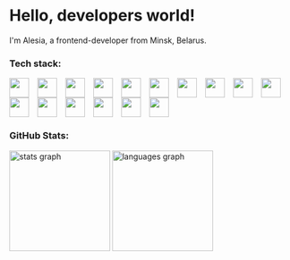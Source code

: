 # Hello, developers world!

I'm Alesia, a frontend-developer from Minsk, Belarus. 

### Tech stack:

<div style="display: flex; flex-wrap: wrap;">
  <img src="https://cdn.jsdelivr.net/gh/devicons/devicon@latest/icons/html5/html5-original.svg" style="height: 35px; margin-right: 15px"/> 
  <img src="https://cdn.jsdelivr.net/gh/devicons/devicon@latest/icons/css3/css3-original.svg" style="height: 35px; margin-right: 15px"/> 
  <img src="https://cdn.jsdelivr.net/gh/devicons/devicon@latest/icons/javascript/javascript-original.svg" style="height: 35px; margin-right: 15px"/> 
  <img src="https://cdn.jsdelivr.net/gh/devicons/devicon@latest/icons/java/java-original.svg" style="height: 35px; margin-right: 15px"/> 
  <img src="https://cdn.jsdelivr.net/gh/devicons/devicon@latest/icons/python/python-original.svg" style="height: 35px; margin-right: 15px"/>
  <img src="https://cdn.jsdelivr.net/gh/devicons/devicon@latest/icons/cplusplus/cplusplus-original.svg" style="height: 35px; margin-right: 15px"/>
  <img src="https://cdn.jsdelivr.net/gh/devicons/devicon@latest/icons/spring/spring-original.svg" style="height: 35px; margin-right: 15px"/>
  <img src="https://cdn.jsdelivr.net/gh/devicons/devicon@latest/icons/hibernate/hibernate-original.svg" style="height: 35px; margin-right: 15px"/>
  <img src="https://cdn.jsdelivr.net/gh/devicons/devicon@latest/icons/mysql/mysql-original.svg" style="height: 35px; margin-right: 15px"/>
  <img src="https://cdn.jsdelivr.net/gh/devicons/devicon@latest/icons/vscode/vscode-original.svg" style="height: 35px; margin-right: 15px"/>
  <img src="https://cdn.jsdelivr.net/gh/devicons/devicon@latest/icons/visualstudio/visualstudio-original.svg" style="height: 35px; margin-right: 15px"/>
  <img src="https://cdn.jsdelivr.net/gh/devicons/devicon@latest/icons/intellij/intellij-original.svg" style="height: 35px; margin-right: 15px"/>
  <img src="https://cdn.jsdelivr.net/gh/devicons/devicon@latest/icons/windows8/windows8-original.svg" style="height: 35px; margin-right: 15px"/>
  <img src="https://cdn.jsdelivr.net/gh/devicons/devicon@latest/icons/linux/linux-original.svg" style="height: 35px; margin-right: 15px"/>
  <img src="https://cdn.jsdelivr.net/gh/devicons/devicon@latest/icons/git/git-original.svg" style="height: 35px; margin-right: 15px"/>
  <img src="https://cdn.jsdelivr.net/gh/devicons/devicon@latest/icons/github/github-original.svg" style="height: 35px; margin-right: 15px"/>
</div>



### GitHub Stats:

<div align="left">
  <img src="https://github-readme-stats.vercel.app/api?username=EBaBoBa537&hide_title=false&hide_rank=false&show_icons=true&include_all_commits=true&count_private=true&disable_animations=false&theme=shadow_blue&locale=en&hide_border=false&order=1" height="180" alt="stats graph"  />
  <img src="https://github-readme-stats.vercel.app/api/top-langs?username=EBaBoBa537&locale=en&hide_title=false&layout=compact&card_width=320&langs_count=5&theme=shadow_blue&hide_border=false&order=2" height="180" alt="languages graph"  />
</div>

